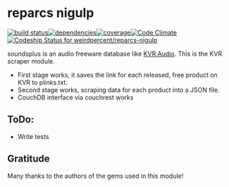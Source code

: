 # reparcs nigulp #
[![build status](https://travis-ci.org/weirdpercent/reparcs-nigulp.png?branch=master)](https://travis-ci.org/weirdpercent/reparcs-nigulp)[![dependencies](https://gemnasium.com/weirdpercent/reparcs-nigulp.png)](https://gemnasium.com/weirdpercent/reparcs-nigulp)[![coverage](https://coveralls.io/repos/weirdpercent/reparcs-nigulp/badge.png)](https://coveralls.io/r/weirdpercent/reparcs-nigulp)[![Code Climate](https://codeclimate.com/github/weirdpercent/reparcs-nigulp.png)](https://codeclimate.com/github/weirdpercent/reparcs-nigulp)[ ![Codeship Status for weirdpercent/reparcs-nigulp](https://www.codeship.io/projects/6f41f470-03ed-0131-a876-26a681687fd7/status?branch=master)](https://www.codeship.io/projects/7181)

soundsplus is an audio freeware database like [KVR Audio](http://www.kvraudio.com/). This is the KVR scraper module.

* First stage works, it saves the link for each released, free product on KVR to plinks.txt.
* Second stage works, scraping data for each product into a JSON file.
* CouchDB interface via couchrest works

## ToDo: ##

* Write tests

## Gratitude ##

Many thanks to the authors of the gems used in this module!
